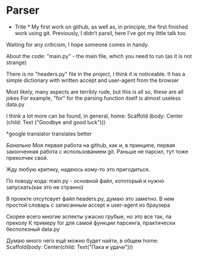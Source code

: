 # Parser

* Trite *
My first work on github, as well as, in principle, the first finished work using git.
Previously, I didn’t parsil, here I’ve got my little talk too.



Waiting for any criticism, I hope someone comes in handy.

About the code:
"main.py" - the main file, which you need to run (as it is not strange)

There is no "headers.py" file in the project, I think it is noticeable.
It has a simple dictionary with written accept and user-agent from the browser

Most likely, many aspects are terribly rude, but this is all so, these are all jokes
For example, "for" for the parsing function itself is almost useless data.py

I think a lot more can be found, in general, home: Scaffold (body: Center (child: Text ("Goodbye and good luck")))

*google translator translates better


*Банально*
Моя первая работа на github, как и, в принципе, первая законченная работа с использованием git.
Раньше не парсил, тут тоже преколчек свой.



Жду любую критику, надеюсь кому-то это пригодиться.

По поводу кода:
main.py - основной файл, кототорый и нужно запускать(как это не странно)

В проекте отсутсвует файл headers.py, думаю это заметно.
В нем простой словарь с записанным accept и user-agent из браузера

Скорее всего многие аспекты ужасно грубые, но это все так, па преколу
К примеру for для самой функции парсинга, практически бесполезный data.py

Думаю много чего ещё можно будет найти, в общем home: Scaffold(body: Center(child: Text("Пака и удачи")))

